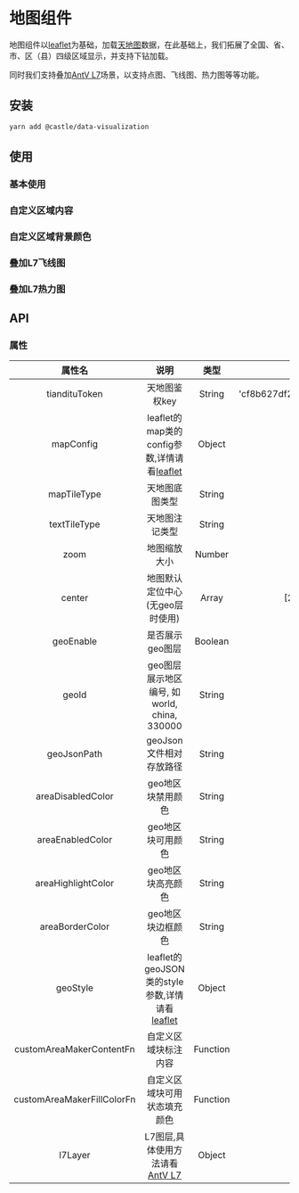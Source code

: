 # 地图组件

地图组件以[leaflet](https://leafletjs.cn/)为基础，加载[天地图](https://www.tianditu.gov.cn/)数据，在此基础上，我们拓展了全国、省、市、区（县）四级区域显示，并支持下钻加载。

同时我们支持叠加[AntV L7](https://l7.antv.antgroup.com/)场景，以支持点图、飞线图、热力图等等功能。

## 安装

```bash
yarn add @castle/data-visualization
```

## 使用

### 基本使用

<demo src="./demos/basic.vue"></demo>

### 自定义区域内容

<demo src="./demos/custom-area-content.vue"></demo>

### 自定义区域背景颜色

<demo src="./demos/custom-area-background-color.vue"></demo>

### 叠加L7飞线图

<demo src="./demos/l7-line-scene.vue"></demo>

### 叠加L7热力图

<demo src="./demos/l7-heat-scene.vue"></demo>

## API

### 属性

| 属性名 | 说明 |  类型  | 默认值 |
| :----: | :--: | :----: | :----: |
|  tiandituToken  | 天地图鉴权key | String |  'cf8b627df2989291ecfc67605220bf98'  |
|  mapConfig  | leaflet的map类的config参数,详情请看[leaflet](https://leafletjs.com/reference.html#map-example) | Object |  无  |
|  mapTileType  | 天地图底图类型 | String |  'vec_w'  |
|  textTileType  | 天地图注记类型 | String |  'cva_w'  |
|  zoom  | 地图缩放大小 | Number |  8  |
|  center  | 地图默认定位中心(无geo层时使用) | Array |  [29.284433, 120.3]  |
|  geoEnable  | 是否展示geo图层 | Boolean |  true  |
|  geoId  | geo图层展示地区编号, 如world, china, 330000 | String |  '330000'  |
|  geoJsonPath  | geoJson文件相对存放路径 | String |  './geo-json/'  |
|  areaDisabledColor  | geo地区块禁用颜色 | String |  '#092867'  |
|  areaEnabledColor  | geo地区块可用颜色 | String |  '#0151C390'  |
|  areaHighlightColor  | geo地区块高亮颜色 | String |  '#049EFF'  |
|  areaBorderColor  | geo地区块边框颜色 | String |  '#00ffff'  |
|  geoStyle  | leaflet的geoJSON类的style参数,详情请看[leaflet](https://leafletjs.com/reference.html#geojson) | Object |  无  |
|  customAreaMakerContentFn  | 自定义区域块标注内容 | Function |  无  |
|  customAreaMakerFillColorFn  | 自定义区域块可用状态填充颜色 | Function |  无  |
|  l7Layer  | L7图层,具体使用方法请看[AntV L7](https://l7.antv.antgroup.com/tutorial/map/leaflet) | Object |  无  |
